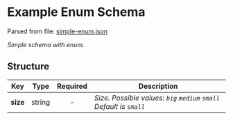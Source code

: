 # __Example Enum Schema__
Parsed from file: [simple-enum.json](https://github.com/McCastles/JMC/blob/master/examples/simple-enum.json)

_Simple schema with enum._
## __Structure__

|Key|Type|Required|Description|
|-|:-:|:-:|-|
|__size__|string|-|_Size. Possible values: `big` `medium` `small` Default is `small`_|